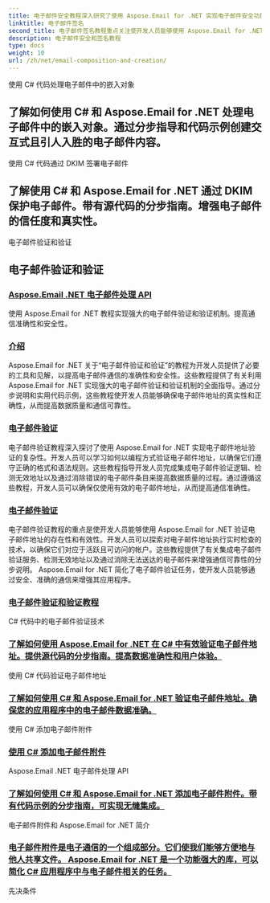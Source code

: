 ```yaml
---
title: 电子邮件安全教程深入研究了使用 Aspose.Email for .NET 实现电子邮件安全功能的复杂性。开发人员可以学习加密电子邮件、保护敏感数据以及防止未经授权的访问的技术。这些教程指导开发人员完成集成加密算法、建立安全连接和增强通信隐私的过程。通过遵循这些教程，开发人员可以通过安全的电子邮件通信增强其应用程序，确保敏感信息的机密性。
linktitle: 电子邮件签名
second_title: 电子邮件签名教程重点关注使开发人员能够使用 Aspose.Email for .NET 创建和管理个性化电子邮件签名。开发人员可以探索在电子邮件签名中融入品牌元素、联系信息和免责声明的技术。这些教程提供有关设置电子邮件签名模板、嵌入图像和链接以及自动插入签名的分步说明。 Aspose.Email for .NET 简化了电子邮件签名管理，使开发人员能够通过专业且一致的电子邮件品牌增强其应用程序。
description: 电子邮件安全和签名教程
type: docs
weight: 10
url: /zh/net/email-composition-and-creation/
---
```


使用 C# 代码处理电子邮件中的嵌入对象

## 了解如何使用 C# 和 Aspose.Email for .NET 处理电子邮件中的嵌入对象。通过分步指导和代码示例创建交互式且引人入胜的电子邮件内容。

使用 C# 代码通过 DKIM 签署电子邮件

## 了解使用 C# 和 Aspose.Email for .NET 通过 DKIM 保护电子邮件。带有源代码的分步指南。增强电子邮件的信任度和真实性。

电子邮件验证和验证

## 电子邮件验证和验证
### [Aspose.Email .NET 电子邮件处理 API](./crafting-a-fresh-email-csharp-implementation/)
使用 Aspose.Email for .NET 教程实现强大的电子邮件验证和验证机制。提高通信准确性和安全性。
### [介绍](./constructing-a-new-mail-message-in-csharp/)
Aspose.Email for .NET 关于“电子邮件验证和验证”的教程为开发人员提供了必要的工具和见解，以提高电子邮件通信的准确性和安全性。这些教程提供了有关利用 Aspose.Email for .NET 实现强大的电子邮件验证和验证机制的全面指导。通过分步说明和实用代码示例，这些教程使开发人员能够确保电子邮件地址的真实性和正确性，从而提高数据质量和通信可靠性。
### [电子邮件验证](./generating-tnef-eml-from-msg-in-csharp/)
电子邮件验证教程深入探讨了使用 Aspose.Email for .NET 实现电子邮件地址验证的复杂性。开发人员可以学习如何以编程方式验证电子邮件地址，以确保它们遵守正确的格式和语法规则。这些教程指导开发人员完成集成电子邮件验证逻辑、检测无效地址以及通过消除错误的电子邮件条目来提高数据质量的过程。通过遵循这些教程，开发人员可以确保仅使用有效的电子邮件地址，从而提高通信准确性。
### [电子邮件验证](./forming-tnef-format-from-msg-with-csharp/)
电子邮件验证教程的重点是使开发人员能够使用 Aspose.Email for .NET 验证电子邮件地址的存在性和有效性。开发人员可以探索对电子邮件地址执行实时检查的技术，以确保它们对应于活跃且可访问的帐户。这些教程提供了有关集成电子邮件验证服务、检测无效地址以及通过消除无法送达的电子邮件来增强通信可靠性的分步说明。 Aspose.Email for .NET 简化了电子邮件验证任务，使开发人员能够通过安全、准确的通信来增强其应用程序。 
### [电子邮件验证和验证教程](./setting-alternative-text-for-images-csharp-guide/)
 C# 代码中的电子邮件验证技术
### [了解如何使用 Aspose.Email for .NET 在 C# 中有效验证电子邮件地址。提供源代码的分步指南。提高数据准确性和用户体验。](./managing-default-text-encoding-csharp-implementation/)
使用 C# 代码验证电子邮件地址
### [了解如何使用 C# 和 Aspose.Email for .NET 验证电子邮件地址。确保您的应用程序中的电子邮件数据准确。](./configuring-email-headers-in-csharp/)
使用 C# 添加电子邮件附件
### [使用 C# 添加电子邮件附件](./adding-html-body-to-emails-csharp-example/)
Aspose.Email .NET 电子邮件处理 API
### [了解如何使用 C# 和 Aspose.Email for .NET 添加电子邮件附件。带有代码示例的分步指南，可实现无缝集成。](./specifying-recipient-addresses-in-csharp/)
电子邮件附件和 Aspose.Email for .NET 简介
### [电子邮件附件是电子通信的一个组成部分。它们使我们能够方便地与他人共享文件。 Aspose.Email for .NET 是一个功能强大的库，可以简化 C# 应用程序中与电子邮件相关的任务。](./loading-email-messages-with-load-options-in-csharp/)
先决条件